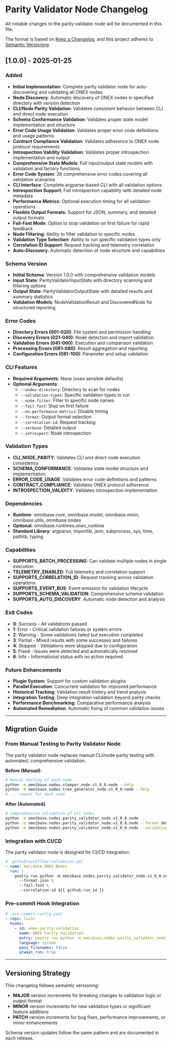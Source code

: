 <!-- === OmniNode:Metadata ===
metadata_version: 0.1.0
protocol_version: 1.1.0
owner: OmniNode Team
copyright: OmniNode Team
schema_version: 1.1.0
name: CHANGELOG.md
version: 1.0.0
uuid: c89e6317-6a30-4bfc-93cb-1f00953f93db
author: OmniNode Team
created_at: 2025-05-25T17:46:02.031468
last_modified_at: 2025-05-25T22:11:50.166405
description: Stamped by ONEX
state_contract: state_contract://default
lifecycle: active
hash: 2e2d2a70a32aa8646d2ad3bb489b88ce763419e5618886060b21d7ddfaeef989
entrypoint: python@CHANGELOG.md
runtime_language_hint: python>=3.11
namespace: onex.stamped.CHANGELOG
meta_type: tool
<!-- === /OmniNode:Metadata === -->


# Parity Validator Node Changelog

All notable changes to the parity validator node will be documented in this file.

The format is based on [Keep a Changelog](https://keepachangelog.com/en/1.0.0/),
and this project adheres to [Semantic Versioning](https://semver.org/spec/v2.0.0.html).

## [1.0.0] - 2025-01-25

### Added
- **Initial Implementation**: Complete parity validator node for auto-discovering and validating all ONEX nodes
- **Node Discovery**: Automatic discovery of ONEX nodes in specified directory with version detection
- **CLI/Node Parity Validation**: Validates consistent behavior between CLI and direct node execution
- **Schema Conformance Validation**: Validates proper state model implementation and structure
- **Error Code Usage Validation**: Validates proper error code definitions and usage patterns
- **Contract Compliance Validation**: Validates adherence to ONEX node protocol requirements
- **Introspection Validity Validation**: Validates proper introspection implementation and output
- **Comprehensive State Models**: Full input/output state models with validation and factory functions
- **Error Code System**: 28 comprehensive error codes covering all validation scenarios
- **CLI Interface**: Complete argparse-based CLI with all validation options
- **Introspection Support**: Full introspection capability with detailed node metadata
- **Performance Metrics**: Optional execution timing for all validation operations
- **Flexible Output Formats**: Support for JSON, summary, and detailed output formats
- **Fail-Fast Mode**: Option to stop validation on first failure for rapid feedback
- **Node Filtering**: Ability to filter validation to specific nodes
- **Validation Type Selection**: Ability to run specific validation types only
- **Correlation ID Support**: Request tracking and telemetry correlation
- **Auto-Discovery**: Automatic detection of node structure and capabilities

### Schema Version
- **Initial Schema**: Version 1.0.0 with comprehensive validation models
- **Input State**: ParityValidatorInputState with directory scanning and filtering options
- **Output State**: ParityValidatorOutputState with detailed results and summary statistics
- **Validation Models**: NodeValidationResult and DiscoveredNode for structured reporting

### Error Codes
- **Directory Errors (001-020)**: File system and permission handling
- **Discovery Errors (021-040)**: Node detection and import validation
- **Validation Errors (041-060)**: Execution and comparison validation
- **Processing Errors (061-080)**: Result aggregation and reporting
- **Configuration Errors (081-100)**: Parameter and setup validation

### CLI Features
- **Required Arguments**: None (uses sensible defaults)
- **Optional Arguments**: 
  - `--nodes-directory`: Directory to scan for nodes
  - `--validation-types`: Specific validation types to run
  - `--node-filter`: Filter to specific node names
  - `--fail-fast`: Stop on first failure
  - `--no-performance-metrics`: Disable timing
  - `--format`: Output format selection
  - `--correlation-id`: Request tracking
  - `--verbose`: Detailed output
  - `--introspect`: Node introspection

### Validation Types
- **CLI_NODE_PARITY**: Validates CLI and direct node execution consistency
- **SCHEMA_CONFORMANCE**: Validates state model structure and implementation
- **ERROR_CODE_USAGE**: Validates error code definitions and patterns
- **CONTRACT_COMPLIANCE**: Validates ONEX protocol adherence
- **INTROSPECTION_VALIDITY**: Validates introspection implementation

### Dependencies
- **Runtime**: omnibase.core, omnibase.model, omnibase.mixin, omnibase.utils, omnibase.nodes
- **Optional**: omnibase.runtimes.onex_runtime
- **Standard Library**: argparse, importlib, json, subprocess, sys, time, pathlib, typing

### Capabilities
- **SUPPORTS_BATCH_PROCESSING**: Can validate multiple nodes in single execution
- **TELEMETRY_ENABLED**: Full telemetry and correlation support
- **SUPPORTS_CORRELATION_ID**: Request tracking across validation operations
- **SUPPORTS_EVENT_BUS**: Event emission for validation lifecycle
- **SUPPORTS_SCHEMA_VALIDATION**: Comprehensive schema validation
- **SUPPORTS_AUTO_DISCOVERY**: Automatic node detection and analysis

### Exit Codes
- **0**: Success - All validations passed
- **1**: Error - Critical validation failures or system errors
- **2**: Warning - Some validations failed but execution completed
- **3**: Partial - Mixed results with some successes and failures
- **4**: Skipped - Validations were skipped due to configuration
- **5**: Fixed - Issues were detected and automatically resolved
- **6**: Info - Informational status with no action required

### Future Enhancements
- **Plugin System**: Support for custom validation plugins
- **Parallel Execution**: Concurrent validation for improved performance
- **Historical Tracking**: Validation result history and trend analysis
- **Integration Testing**: Deep integration validation beyond parity checks
- **Performance Benchmarking**: Comparative performance analysis
- **Automated Remediation**: Automatic fixing of common validation issues

---

## Migration Guide

### From Manual Testing to Parity Validator Node

The parity validator node replaces manual CLI/node parity testing with automated, comprehensive validation:

**Before (Manual)**:
```bash
# Manual testing of each node
python -m omnibase.nodes.stamper_node.v1_0_0.node --help
python -m omnibase.nodes.tree_generator_node.v1_0_0.node --help
# ... repeat for each node
```

**After (Automated)**:
```bash
# Comprehensive validation of all nodes
python -m omnibase.nodes.parity_validator_node.v1_0_0.node
python -m omnibase.nodes.parity_validator_node.v1_0_0.node --format detailed
python -m omnibase.nodes.parity_validator_node.v1_0_0.node --validation-types cli_node_parity schema_conformance
```

### Integration with CI/CD

The parity validator node is designed for CI/CD integration:

```yaml
# .github/workflows/validation.yml
- name: Validate ONEX Nodes
  run: |
    poetry run python -m omnibase.nodes.parity_validator_node.v1_0_0.node \
      --format json \
      --fail-fast \
      --correlation-id ${{ github.run_id }}
```

### Pre-commit Hook Integration

```yaml
# .pre-commit-config.yaml
- repo: local
  hooks:
    - id: onex-parity-validation
      name: ONEX Parity Validation
      entry: poetry run python -m omnibase.nodes.parity_validator_node.v1_0_0.node
      language: system
      pass_filenames: false
      always_run: true
```

---

## Versioning Strategy

This changelog follows semantic versioning:

- **MAJOR** version increments for breaking changes to validation logic or output format
- **MINOR** version increments for new validation types or significant feature additions
- **PATCH** version increments for bug fixes, performance improvements, or minor enhancements

Schema version updates follow the same pattern and are documented in each release.
